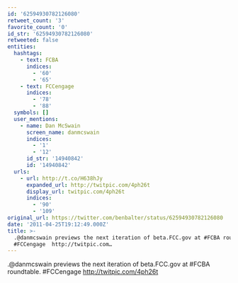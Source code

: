 ```yaml
---
id: '62594930782126080'
retweet_count: '3'
favorite_count: '0'
id_str: '62594930782126080'
retweeted: false
entities:
  hashtags:
    - text: FCBA
      indices:
        - '60'
        - '65'
    - text: FCCengage
      indices:
        - '78'
        - '88'
  symbols: []
  user_mentions:
    - name: Dan McSwain
      screen_name: danmcswain
      indices:
        - '1'
        - '12'
      id_str: '14940842'
      id: '14940842'
  urls:
    - url: http://t.co/H638hJy
      expanded_url: http://twitpic.com/4ph26t
      display_url: twitpic.com/4ph26t
      indices:
        - '90'
        - '109'
original_url: https://twitter.com/benbalter/status/62594930782126080
date: '2011-04-25T19:12:49.000Z'
title: >-
  .@danmcswain previews the next iteration of beta.FCC.gov at #FCBA roundtable.
  #FCCengage  http://twitpic.com…
---
```


.@danmcswain previews the next iteration of beta.FCC.gov at #FCBA roundtable. #FCCengage  http://twitpic.com/4ph26t